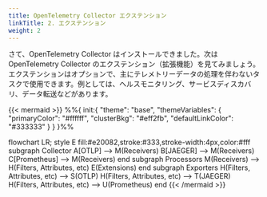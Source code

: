 ```yaml
---
title: OpenTelemetry Collector エクステンション
linkTitle: 2. エクステンション
weight: 2
---
```


さて、OpenTelemetry Collector はインストールできました。次は OpenTelemetry Collector のエクステンション（拡張機能）を見てみましょう。エクステンションはオプションで、主にテレメトリーデータの処理を伴わないタスクで使用できます。例としては、ヘルスモニタリング、サービスディスカバリ、データ転送などがあります。

{{< mermaid >}}
%%{
  init:{
    "theme": "base",
    "themeVariables": {
      "primaryColor": "#ffffff",
      "clusterBkg": "#eff2fb",
      "defaultLinkColor": "#333333"
    }
  }
}%%

flowchart LR;
    style E fill:#e20082,stroke:#333,stroke-width:4px,color:#fff
    subgraph Collector
    A[OTLP] --> M(Receivers)
    B[JAEGER] --> M(Receivers)
    C[Prometheus] --> M(Receivers)
    end
    subgraph Processors
    M(Receivers) --> H(Filters, Attributes, etc)
    E(Extensions)
    end
    subgraph Exporters
    H(Filters, Attributes, etc) --> S(OTLP)
    H(Filters, Attributes, etc) --> T(JAEGER)
    H(Filters, Attributes, etc) --> U(Prometheus)
    end
{{< /mermaid >}}
